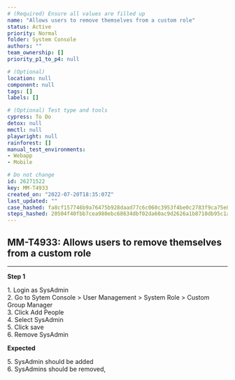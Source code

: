 ```yaml
---
# (Required) Ensure all values are filled up
name: "Allows users to remove themselves from a custom role"
status: Active
priority: Normal
folder: System Console
authors: ""
team_ownership: []
priority_p1_to_p4: null

# (Optional)
location: null
component: null
tags: []
labels: []

# (Optional) Test type and tools
cypress: To Do
detox: null
mmctl: null
playwright: null
rainforest: []
manual_test_environments: 
- Webapp
- Mobile

# Do not change
id: 26271522
key: MM-T4933
created_on: "2022-07-20T18:35:07Z"
last_updated: ""
case_hashed: fa8cf157746b9a76475b928daad77c6c060c3953f4be0c2783f9ca75e8554b551d3c079c304ad9c00ae837d8678d5354
steps_hashed: 20504f40fbb7cea980ebc68634dbf02da60ac9d2626a1b8710db95c1a1154bdf9747b56a2edd11adb114bce0c023bacc
---
```


<!-- (Auto-generated) Based on frontmatter's "key" and "name" -->

## MM-T4933: Allows users to remove themselves from a custom role

---

**Step 1**

1\. Login as SysAdmin\
2\. Go to Sytem Console > User Management > System Role > Custom Group Manager\
3\. Click Add People\
4\. Select SysAdmin\
5\. Click save\
6\. Remove SysAdmin

**Expected**

5\. SysAdmin should be added\
6\. SysAdmins should be removed,

